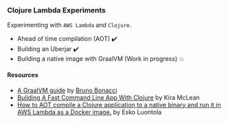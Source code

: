 ### Clojure Lambda Experiments

Experimenting with `AWS Lambda` and `Clojure`.

* Ahead of time compilation (AOT) :heavy_check_mark:
* Building an Uberjar :heavy_check_mark:
* Building a native image with GraalVM (Work in progress) :boom:

#### Resources
* [A GraalVM guide](https://github.com/BrunoBonacci/graalvm-clojure/blob/master/doc/clojure-graalvm-native-binary.md) by [Bruno Bonacci](@BrunoBonacci)
* [Building A Fast Command Line App With Clojure](https://kiramclean.com/blog/building-a-fast-command-line-app-with-clojure/) by Kira McLean
* [How to AOT compile a Clojure application to a native binary and run it in AWS Lambda as a Docker image.](https://nitor.com/en/articles/fast-cold-starts-for-clojure-in-aws-lambda-using-graalvm-native-image) by Esko Luontola
